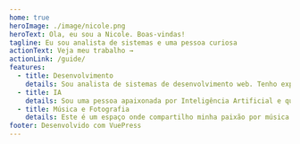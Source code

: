 ```yaml
---
home: true
heroImage: ./image/nicole.png
heroText: Ola, eu sou a Nicole. Boas-vindas!
tagline: Eu sou analista de sistemas e uma pessoa curiosa 
actionText: Veja meu trabalho →
actionLink: /guide/
features:
  - title: Desenvolvimento
    details: Sou analista de sistemas de desenvolvimento web. Tenho experiência com os frameworks Django-REST, Workflow Orchestration e TDD.
  - title: IA 
    details: Sou uma pessoa apaixonada por Inteligência Artificial e que adora analisar e identificar padrões no mundo ao redor. Além disso, me identifico como uma entusiasta da tecnologia e sempre estou procurando novas maneiras de aplicar seus conhecimentos em projetos interessantes. 
  - title: Música e Fotografia
    details: Este é um espaço onde compartilho minha paixão por música e fotografia. Aqui, você pode encontrar meus registros fotográficos. Espero que você goste tanto quanto eu! 🎶📷
footer: Desenvolvido com VuePress
---
```

